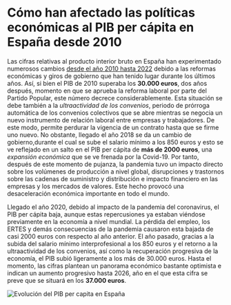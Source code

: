 # Cómo han afectado las políticas económicas al PIB per cápita en España desde 2010
 Las cifras relativas al producto interior bruto en España han experimentado numerosos cambios [desde el año 2010 hasta 2022](https://es.statista.com/estadisticas/501035/producto-interior-bruto-pib-per-capita-en-espana/) debido a las reformas económicas y giros de gobierno que han tenido lugar durante los últimos años. Así, si bien el PIB de 2010 superaba los **30.000 euros**, dos años después, momento en que se aprueba la reforma laboral por parte del Partido Popular, este número decrece considerablemente. Esta situación se debe también a la *ultraactividad de los convenios*, periodo de prórroga automática de los convenios colectivos que se abre mientras se negocia un nuevo instrumento de relación laboral entre empresas y trabajadores. De este modo, permite perdurar la vigencia de un contrato hasta que se firme uno nuevo. No obstante, llegado el año 2018 se da un cambio de gobierno,durante el cual se sube el salario mínimo a los 850 euros y esto se ve reflejado en un salto en el PIB per cápita de **más de 2000 euros**, una *expansión económica* que se ve frenada por la Covid-19. Por tanto, después de este momento de pujanza, la pandemia tuvo un impacto directo sobre los volúmenes de producción a nivel global, disrupciones y trastornos sobre las cadenas de suministro y distribución e impacto financiero en las empresas y los mercados de valores. Este hecho provocó una desaceleración económica importante en todo el mundo.

Llegado el año 2020, debido al impacto de la pandemia del coronavirus, el PIB per cápita baja, aunque estas repercusiones ya estaban viéndose previamente en la economía a nivel mundial. La pérdida del empleo, los ERTES y demás consecuencias de la pandemia causaron esta bajada de casi 2000 euros con respecto al año anterior. El año pasado, gracias a la subida del salario mínimo interprofesional a los 850 euros y el retorno a la ultraactividad de los convenios, así como la recuperación progresiva de la economía, el PIB subió ligeramente a los más de 30.000 euros. Hasta el momento, las cifras plantean un panorama económico bastante optimista e indican un aumento progresivo hasta 2026, año en el que esta cifra se preve que se situará en los **37.000 euros**.

![Evolución del PIB per capita en España](https://es.statista.com/grafico/1/501035/producto-interior-bruto-pib-per-capita-en-espana.jpg)
